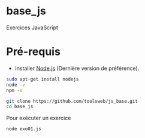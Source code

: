 # base_js
Exercices JavaScript

# Pré-requis

- Installer [Node.js](https://nodejs.org/en/) (Dernière version de préférence).
```bash
sudo apt-get install nodejs
node -v
npm -v
```

```bash
git clone https://github.com/toolsweb/js_base.git
cd base_js
```
Pour exécuter un exercice
```bash
node exo01.js
```

